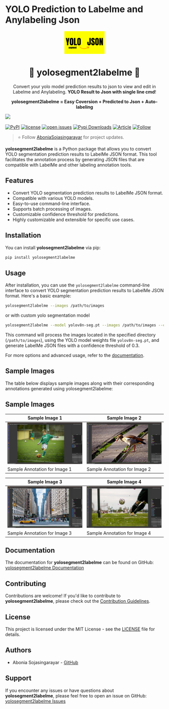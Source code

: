 # YOLO Prediction to Labelme and Anylabeling Json

<p align="center">
  <img alt="yolosegment2labelme" style="width: 128px; max-width: 100%; height: auto;" src="images/labelme_test/logo.png"/>
  <h1 align="center">🌟 yolosegment2labelme 🌟</h1>
  <p align="center">Convert your yolo model prediction results to json to view and edit in Labelme and Anylabeling. <b>YOLO Result to Json with single line cmd</b>!</p>
  <p align="center"><b>yolosegment2labelme = Easy Coversion + Predicted to Json  + Auto-labeling</b></p>
</p>

![](https://user-images.githubusercontent.com/18329471/234640541-a6a65fbc-d7a5-4ec3-9b65-55305b01a7aa.png)

[![PyPI](https://img.shields.io/pypi/v/yolosegment2labelme)](https://pypi.org/project/yolosegment2labelme/)
[![license](https://img.shields.io/github/license/abonia1/yolosegment2labelme.svg)](https://github.com/Abonia1/yolosegment2labelme/blob/main/LICENSE)
[![open issues](https://isitmaintained.com/badge/open/abonia1/yolosegment2labelme.svg)](https://github.com/abonia1/yolosegment2labelme/issues)
[![Pypi Downloads](https://pepy.tech/badge/anylabeling)](https://pypi.org/project/yolosegment2labelme/)
[![Article](https://img.shields.io/badge/Read-Documentation-green)](https://abonia1.github.io/)
[![Follow](https://img.shields.io/badge/+Follow-abonia-blue)]([[https://www.linkedin.com/in/aboniasojasingarayar](https://linkedin.com/aboniasojaingarayar)](https://www.linkedin.com/in/aboniasojasingarayar))

> ⭐ Follow [AboniaSojasingarayar](https://www.linkedin.com/in/aboniasojasingarayar) for project updates.

**yolosegment2labelme** is a Python package that allows you to convert YOLO segmentation prediction results to LabelMe JSON format. This tool facilitates the annotation process by generating JSON files that are compatible with LabelMe and other labeling annotation tools.

## Features

- Convert YOLO segmentation prediction results to LabelMe JSON format.
- Compatible with various YOLO models.
- Easy-to-use command-line interface.
- Supports batch processing of images.
- Customizable confidence threshold for predictions.
- Highly customizable and extensible for specific use cases.

## Installation

You can install **yolosegment2labelme** via pip:

```bash
pip install yolosegment2labelme
```

## Usage

After installation, you can use the `yolosegment2labelme` command-line interface to convert YOLO segmentation prediction results to LabelMe JSON format. Here's a basic example:

```bash
yolosegment2labelme --images /path/to/images
```

or with custom yolo segmentation model

```bash
yolosegment2labelme --model yolov8n-seg.pt --images /path/to/images --conf 0.3
```

This command will process the images located in the specified directory (`/path/to/images`), using the YOLO model weights file `yolov8n-seg.pt`, and generate LabelMe JSON files with a confidence threshold of 0.3.

For more options and advanced usage, refer to the [documentation](https://github.com/Abonia1/yolosegment2labelme).

## Sample Images
The table below displays sample images along with their corresponding annotations generated using yolosegment2labelme:

## Sample Images

| Sample Image 1                                      | Sample Image 2                                      |
|-----------------------------------------------------|-----------------------------------------------------|
| ![Sample Image 1](images/labelme_test/sample1.png)      | ![Sample Image 2](images/labelme_test/sample2.png)      |
| Sample Annotation for Image 1                      | Sample Annotation for Image 2                      |

| Sample Image 3                                      | Sample Image 4                                      |
|-----------------------------------------------------|-----------------------------------------------------|
| ![Sample Image 3](images/labelme_test/sample3.png)      | ![Sample Image 4](images/labelme_test/sample4.png)      |
| Sample Annotation for Image 3                      | Sample Annotation for Image 4                      |


## Documentation

The documentation for **yolosegment2labelme** can be found on GitHub: [yolosegment2labelme Documentation](https://github.com/Abonia1/yolosegment2labelme)

## Contributing

Contributions are welcome! If you'd like to contribute to **yolosegment2labelme**, please check out the [Contribution Guidelines](CONTRIBUTING.md).

## License

This project is licensed under the MIT License - see the [LICENSE](LICENSE) file for details.

## Authors

- Abonia Sojasingarayar - [GitHub](https://github.com/Abonia1)

## Support

If you encounter any issues or have questions about **yolosegment2labelme**, please feel free to open an issue on GitHub: [yolosegment2labelme Issues](https://github.com/Abonia1/yolosegment2labelme/issues)